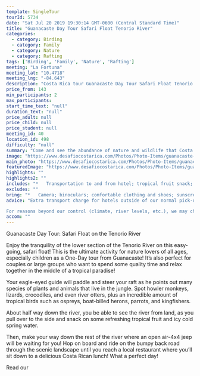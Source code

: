 ```yaml
---
template: SingleTour
tourId: 5734
date: "Sat Jul 20 2019 19:30:14 GMT-0600 (Central Standard Time)"
title: "Guanacaste Day Tour Safari Float Tenorio River"
categories: 
  - category: Birding
  - category: Family
  - category: Nature
  - category: Rafting
tags: ['Birding', 'Family', 'Nature', 'Rafting']
meeting: "La Fortuna"
meeting_lat: "10.4718"
meeting_lng: "-84.643"
description: "Costa Rica tour Guanacaste Day Tour Safari Float Tenorio River, id 5734"
price_from: 143
min_participants: 2
max_participants: 
start_time_text: "null"
duration_text: "null"
price_adult: null
price_child: null
price_student: null
meeting_id: 40
location_id: 498
difficulty: "null"
summary: "Come and see the abundance of nature and wildlife that Costa Rica has to offer! The Safari Float One Day Tour from Guanacaste consists of a two-hour paddle down the Tenorio River and is the perfect activity for nature lovers of all ages – children love this tour! As you float down the river, your naturalist guide will paddle and steer your boat, while pointing out all of the exotic wildlife- birds, insects, vegetation and even monkeys and crocodiles!"
image: "https://www.desafiocostarica.com/Photos/Photo-Items/guanacaste-day-tour-safari-float-on-the-tenorio-river-1430068919.jpg"
main_photo: "https://www.desafiocostarica.com/Photos/Photo-Items/guanacaste-day-tour-safari-float-on-the-tenorio-river-1430068919.jpg"
featuredImage: "https://www.desafiocostarica.com/Photos/Photo-Items/guanacaste-day-tour-safari-float-on-the-tenorio-river-1430068919.jpg"
highlights: ""
highlights2: ""
includes: "*   Transportation to and from hotel; tropical fruit snack; traditional lunch; a fun naturalistic guide"
excludes: ""
bring: "*   Camera; binoculars; comfortable clothing and shoes; sunscreen; a little extra spending money in case you want to buy some beers or souvenirs; a big smile!"
advice: "Extra transport charge for hotels outside of our normal pick-up zone. Please inquire to confirm hotel pick-up time and pricing. For Nosara or Punta Islita Beaches: extra charge $30. Be sure to try this as an Adventure Connection from Arenal to your favorite beach hotel in Guanacaste.Extra charge for pick-up/drop-off at Dreams Las MareasHave a look at our Adventure Waiver if you have questions about our Costa Rica adventure tour policies.

For reasons beyond our control (climate, river levels, etc.), we may change to a more-suitable tour with an equal or similar adventure-appeal or offer other tour options so you don't miss out on a fun day in Costa Rica. We reserve the right to cancel a trip due to unfavorable conditions & will only run a tour according to our policies. Full refund is given if (on rare occasion) no tour is run. This adventure involves some inherent risk and physical exertion, so you must be in good physical condition!"
accom: ""
---
```

Guanacaste Day Tour: Safari Float on the Tenorio River

Enjoy the tranquility of the lower section of the Tenorio River on this easy-going, safari float! This is the ultimate activity for nature lovers of all ages, especially children as a One-Day tour from Guanacaste! It’s also perfect for couples or large groups who want to spend some quality time and relax together in the middle of a tropical paradise!

Your eagle-eyed guide will paddle and steer your raft as he points out many species of plants and animals that live in the jungle. Spot howler monkeys, lizards, crocodiles, and even river otters, plus an incredible amount of tropical birds such as ospreys, boat-billed herons, parrots, and kingfishers.

About half way down the river, you be able to see the river from land, as you pull over to the side and snack on some refreshing tropical fruit and icy cold spring water.

Then, make your way down the rest of the river where an open air-4x4 jeep will be waiting for you! Hop on board and ride on the bumpy back road through the scenic landscape until you reach a local restaurant where you’ll sit down to a delicious Costa Rican lunch! What a perfect day!

Read our